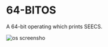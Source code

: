 # 64-BITOS
A 64-bit operating which prints SEECS.

![os screensho](https://user-images.githubusercontent.com/57444540/115526485-85a09b00-a2a9-11eb-9271-3b5df07264c8.png)
